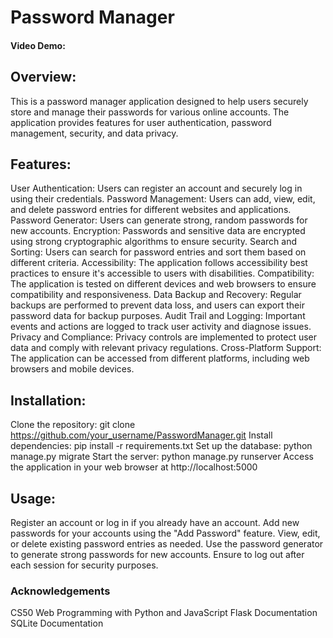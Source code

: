 # Password Manager

#### Video Demo:  <URL HERE>

## Overview:
This is a password manager application designed to help users securely store and manage their passwords for various online accounts. The application provides features for user authentication, password management, security, and data privacy.

## Features:
User Authentication: Users can register an account and securely log in using their credentials.
Password Management: Users can add, view, edit, and delete password entries for different websites and applications.
Password Generator: Users can generate strong, random passwords for new accounts.
Encryption: Passwords and sensitive data are encrypted using strong cryptographic algorithms to ensure security.
Search and Sorting: Users can search for password entries and sort them based on different criteria.
Accessibility: The application follows accessibility best practices to ensure it's accessible to users with disabilities.
Compatibility: The application is tested on different devices and web browsers to ensure compatibility and responsiveness.
Data Backup and Recovery: Regular backups are performed to prevent data loss, and users can export their password data for backup purposes.
Audit Trail and Logging: Important events and actions are logged to track user activity and diagnose issues.
Privacy and Compliance: Privacy controls are implemented to protect user data and comply with relevant privacy regulations.
Cross-Platform Support: The application can be accessed from different platforms, including web browsers and mobile devices.

## Installation:
Clone the repository: git clone https://github.com/your_username/PasswordManager.git
Install dependencies: pip install -r requirements.txt
Set up the database: python manage.py migrate
Start the server: python manage.py runserver
Access the application in your web browser at http://localhost:5000

## Usage:
Register an account or log in if you already have an account.
Add new passwords for your accounts using the "Add Password" feature.
View, edit, or delete existing password entries as needed.
Use the password generator to generate strong passwords for new accounts.
Ensure to log out after each session for security purposes.
 
### Acknowledgements
CS50 Web Programming with Python and JavaScript
Flask Documentation
SQLite Documentation
